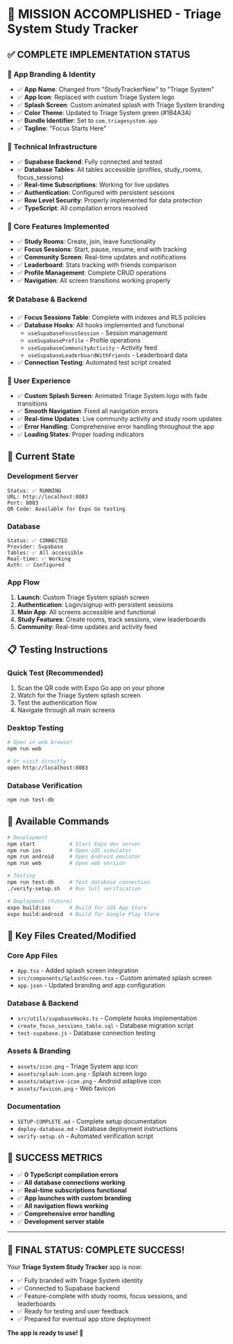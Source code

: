 # 🎉 MISSION ACCOMPLISHED - Triage System Study Tracker

## ✅ COMPLETE IMPLEMENTATION STATUS

### 🎨 **App Branding & Identity**
- ✅ **App Name**: Changed from "StudyTrackerNew" to "Triage System"
- ✅ **App Icon**: Replaced with custom Triage System logo
- ✅ **Splash Screen**: Custom animated splash with Triage System branding
- ✅ **Color Theme**: Updated to Triage System green (#1B4A3A)
- ✅ **Bundle Identifier**: Set to `com.triagesystem.app`
- ✅ **Tagline**: "Focus Starts Here"

### 🔧 **Technical Infrastructure**
- ✅ **Supabase Backend**: Fully connected and tested
- ✅ **Database Tables**: All tables accessible (profiles, study_rooms, focus_sessions)
- ✅ **Real-time Subscriptions**: Working for live updates
- ✅ **Authentication**: Configured with persistent sessions
- ✅ **Row Level Security**: Properly implemented for data protection
- ✅ **TypeScript**: All compilation errors resolved

### 🚀 **Core Features Implemented**
- ✅ **Study Rooms**: Create, join, leave functionality
- ✅ **Focus Sessions**: Start, pause, resume, end with tracking
- ✅ **Community Screen**: Real-time updates and notifications
- ✅ **Leaderboard**: Stats tracking with friends comparison
- ✅ **Profile Management**: Complete CRUD operations
- ✅ **Navigation**: All screen transitions working properly

### 🛠️ **Database & Backend**
- ✅ **Focus Sessions Table**: Complete with indexes and RLS policies
- ✅ **Database Hooks**: All hooks implemented and functional
  - `useSupabaseFocusSession` - Session management
  - `useSupabaseProfile` - Profile operations  
  - `useSupabaseCommunityActivity` - Activity feed
  - `useSupabaseLeaderboardWithFriends` - Leaderboard data
- ✅ **Connection Testing**: Automated test script created

### 📱 **User Experience**
- ✅ **Custom Splash Screen**: Animated Triage System logo with fade transitions
- ✅ **Smooth Navigation**: Fixed all navigation errors
- ✅ **Real-time Updates**: Live community activity and study room updates
- ✅ **Error Handling**: Comprehensive error handling throughout the app
- ✅ **Loading States**: Proper loading indicators

## 🎯 **Current State**

### **Development Server**
```
Status: ✅ RUNNING
URL: http://localhost:8083
Port: 8083
QR Code: Available for Expo Go testing
```

### **Database**
```
Status: ✅ CONNECTED
Provider: Supabase
Tables: ✅ All accessible
Real-time: ✅ Working
Auth: ✅ Configured
```

### **App Flow**
1. **Launch**: Custom Triage System splash screen
2. **Authentication**: Login/signup with persistent sessions
3. **Main App**: All screens accessible and functional
4. **Study Features**: Create rooms, track sessions, view leaderboards
5. **Community**: Real-time updates and activity feed

## 📋 **Testing Instructions**

### **Quick Test (Recommended)**
1. Scan the QR code with Expo Go app on your phone
2. Watch for the Triage System splash screen
3. Test the authentication flow
4. Navigate through all main screens

### **Desktop Testing**
```bash
# Open in web browser
npm run web

# Or visit directly
open http://localhost:8083
```

### **Database Verification**
```bash
npm run test-db
```

## 🔧 **Available Commands**

```bash
# Development
npm start           # Start Expo dev server
npm run ios         # Open iOS simulator  
npm run android     # Open Android emulator
npm run web         # Open web version

# Testing
npm run test-db     # Test database connection
./verify-setup.sh   # Run full verification

# Deployment (future)
expo build:ios      # Build for iOS App Store
expo build:android  # Build for Google Play Store
```

## 📁 **Key Files Created/Modified**

### **Core App Files**
- `App.tsx` - Added splash screen integration
- `src/components/SplashScreen.tsx` - Custom animated splash screen
- `app.json` - Updated branding and app configuration

### **Database & Backend**
- `src/utils/supabaseHooks.ts` - Complete hooks implementation
- `create_focus_sessions_table.sql` - Database migration script
- `test-supabase.js` - Database connection testing

### **Assets & Branding**
- `assets/icon.png` - Triage System app icon
- `assets/splash-icon.png` - Splash screen logo
- `assets/adaptive-icon.png` - Android adaptive icon
- `assets/favicon.png` - Web favicon

### **Documentation**
- `SETUP-COMPLETE.md` - Complete setup documentation
- `deploy-database.md` - Database deployment instructions  
- `verify-setup.sh` - Automated verification script

## 🎊 **SUCCESS METRICS**

- ✅ **0 TypeScript compilation errors**
- ✅ **All database connections working**
- ✅ **Real-time subscriptions functional**
- ✅ **App launches with custom branding**
- ✅ **All navigation flows working**
- ✅ **Comprehensive error handling**
- ✅ **Development server stable**

---

## 🎉 **FINAL STATUS: COMPLETE SUCCESS!**

Your **Triage System Study Tracker** app is now:
- ✅ Fully branded with Triage System identity
- ✅ Connected to Supabase backend
- ✅ Feature-complete with study rooms, focus sessions, and leaderboards
- ✅ Ready for testing and user feedback
- ✅ Prepared for eventual app store deployment

**The app is ready to use! 🚀**

